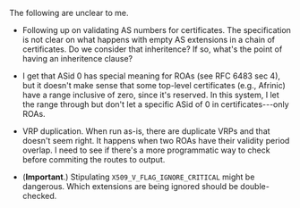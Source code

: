 
The following are unclear to me.

- Following up on validating AS numbers for certificates.  The
  specification is not clear on what happens with empty AS extensions in
  a chain of certificates.  Do we consider that inheritence?  If so,
  what's the point of having an inheritence clause?

- I get that ASid 0 has special meaning for ROAs (see RFC 6483 sec 4),
  but it doesn't make sense that some top-level certificates (e.g.,
  Afrinic) have a range inclusive of zero, since it's reserved.  In this
  system, I let the range through but don't let a specific ASid of 0 in
  certificates---only ROAs.

- VRP duplication.  When run as-is, there are duplicate VRPs and
  that doesn't seem right.  It happens when two ROAs have their validity
  period overlap.  I need to see if there's a more programmatic way to
  check before commiting the routes to output.

- (**Important**.) Stipulating `X509_V_FLAG_IGNORE_CRITICAL` might be
  dangerous.  Which extensions are being ignored should be
  double-checked.
